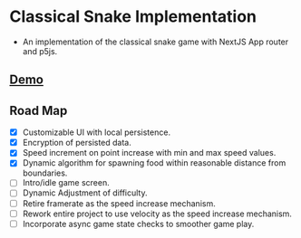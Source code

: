 # Classical Snake Implementation

- An implementation of the classical snake game with NextJS App router and p5js.

## [Demo](https://snake-classic-gilt.vercel.app)
## Road Map
- [x] Customizable UI with local persistence.
- [x] Encryption of persisted data.
- [x] Speed increment on point increase with min and max speed values.
- [x] Dynamic algorithm for spawning food within reasonable distance from boundaries.
- [ ] Intro/idle game screen.
- [ ] Dynamic Adjustment of difficulty.
- [ ] Retire framerate as the speed increase mechanism.
- [ ] Rework entire project to use velocity as the speed increase mechanism.
- [ ] Incorporate async game state checks to smoother game play.